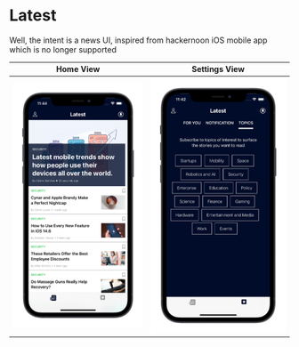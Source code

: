 # Latest
Well, the intent is a news UI, inspired from hackernoon iOS mobile app which is no longer supported

Home View                 |  Settings View
:-------------------------:|:-------------------------:
![](Screenshots/2.png)  |  ![](Screenshots/1.png)

